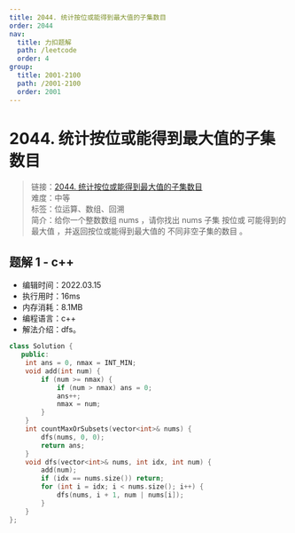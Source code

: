 ```yaml
---
title: 2044. 统计按位或能得到最大值的子集数目
order: 2044
nav:
  title: 力扣题解
  path: /leetcode
  order: 4
group:
  title: 2001-2100
  path: /2001-2100
  order: 2001
---
```


# 2044. 统计按位或能得到最大值的子集数目
    
> 链接：[2044. 统计按位或能得到最大值的子集数目](https://leetcode-cn.com/problems/count-number-of-maximum-bitwise-or-subsets/)  
> 难度：中等  
> 标签：位运算、数组、回溯  
> 简介：给你一个整数数组 nums ，请你找出 nums 子集 按位或 可能得到的 最大值 ，并返回按位或能得到最大值的 不同非空子集的数目 。
      
## 题解 1 - c++
- 编辑时间：2022.03.15
- 执行用时：16ms
- 内存消耗：8.1MB
- 编程语言：c++
- 解法介绍：dfs。
```c++
class Solution {
   public:
    int ans = 0, nmax = INT_MIN;
    void add(int num) {
        if (num >= nmax) {
            if (num > nmax) ans = 0;
            ans++;
            nmax = num;
        }
    }
    int countMaxOrSubsets(vector<int>& nums) {
        dfs(nums, 0, 0);
        return ans;
    }
    void dfs(vector<int>& nums, int idx, int num) {
        add(num);
        if (idx == nums.size()) return;
        for (int i = idx; i < nums.size(); i++) {
            dfs(nums, i + 1, num | nums[i]);
        }
    }
};
```

      